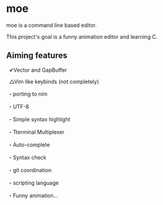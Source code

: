 moe
===

moe is a command line based editor.

This project's goal is a funny animation editor and learning C.

## Aiming features ##

   ✔Vector and GapBuffer

   △Vim like keybinds (not completely)
  
  ・porting to nim

  ・UTF-8

  ・Simple syntax highlight

  ・Tterminal Multiplexer
  
  ・Auto-complete

  ・Syntax check

  ・git coordination

  ・scripting language
  
  ・Funny animation...
